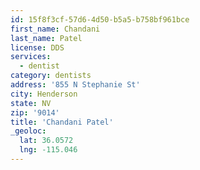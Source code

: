 ```yaml
---
id: 15f8f3cf-57d6-4d50-b5a5-b758bf961bce
first_name: Chandani
last_name: Patel
license: DDS
services:
  - dentist
category: dentists
address: '855 N Stephanie St'
city: Henderson
state: NV
zip: '9014'
title: 'Chandani Patel'
_geoloc:
  lat: 36.0572
  lng: -115.046
---
```

